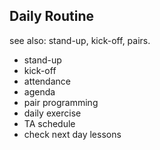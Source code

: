 

## Daily Routine

see also: stand-up, kick-off, pairs.


- stand-up
- kick-off
- attendance
- agenda
- pair programming
- daily exercise
- TA schedule
- check next day lessons
